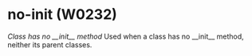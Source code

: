 # no-init (W0232)

*Class has no \_\_init\_\_ method* Used when a class has no \_\_init\_\_
method, neither its parent classes.
